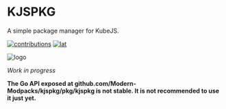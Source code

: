 # KJSPKG

A simple package manager for KubeJS.

[![contributions](https://github.com/Modern-Modpacks/kjspkg/assets/79367505/d2519e70-ce96-4bbc-b35b-af3e674bf421)](https://github.com/Modern-Modpacks/kjspkg#adding-your-own-package)
[![lat](https://img.shields.io/badge/approved%20by-lat-c374e4?style=for-the-badge&labelColor=480066)](https://github.com/user-attachments/assets/0df64919-6333-447e-9869-c270138941bd)

![logo](https://user-images.githubusercontent.com/79367505/227798123-5454e9b1-b39b-4c45-9e02-e18f2e807585.png)

_Work in progress_

**The Go API exposed at github.com/Modern-Modpacks/kjspkg/pkg/kjspkg is not stable. It is not recommended to use it just yet.**

<!-- ## Installation & Update

### Requirements

* [Python 3.8](https://www.python.org/) (or higher)
* Pip
* [Git](https://git-scm.com/)
* [Curl](https://curl.se/) (probably pre-installed)

### Linux

```sh
curl -s https://raw.githubusercontent.com/Modern-Modpacks/kjspkg/main/install.sh | sh
```

### Windows

Download [this bat file](https://raw.githubusercontent.com/Modern-Modpacks/kjspkg/main/install.bat) and run it

or use [WSL](https://learn.microsoft.com/en-us/windows/wsl/install)

## Usage

Installing packages:

```sh
kjspkg install [package] [package]
kjspkg install kjspkg:[package]
kjspkg install carbon:[package] # CarbonJS compatibility (https://github.com/carbon-kjs)
kjspkg install github:[author]/[package] # External packages
```

Removing packages:

```sh
kjspkg remove [package] [package]
```

Updating packages:

```sh
kjspkg update [package] [package]
```

More info in the help page:

```sh
kjspkg help
```

## Adding your own package

1. Create a repository containing your scripts and assets
2. [Don't forget to license your code](https://choosealicense.com/)
3. Add a file to your repo named `.kjspkg` and format it like this:

    ```json
    {
        "author": "<your_name>",
        "description": "<description>",

        "versions": [<Version key numbers (see the numbers in parentheses in the table below, or use this formula: "version title = 1.(version key + 10).whatever"). Can contain multiple numbers>],
        "modloaders": [<Modloaders ("fabric"/"forge", "fabric" will for quilt as well)>. Can contain multiple modloaders],
        "dependencies": [<Package names that your package depends on, blank if none. To depend on mods add "mod:" before the mod id>],
        "incompatibilities": [<Package names that your package is incompatible with, blank if none. Incompatible mods are also supported (use the same syntax)>]
    }
    ```

4. Fork this repo
5. Clone it
6. Add your package to `pkgs.json` file. Format it like this: `"your_package_id": "your_github_name/your_repo_name[$path/to/your/package/directory][@branch_name]",`
    * Things in [] are optional
    * Only specify the path if you have multiple packages in one repository. If you do, specify the path where the .kjspkg file is located at
    * Branch is `main` by default
7. Create a pull request
8. Wait for it to be accepted

### KJSPKG badges

[![kjspkg-available](https://github-production-user-asset-6210df.s3.amazonaws.com/79367505/250114674-fb848719-d52e-471b-a6cf-2c0ea6729f1c.svg)](https://kjspkglookup.modernmodpacks.site/#)

```md
[![kjspkg-available](https://github-production-user-asset-6210df.s3.amazonaws.com/79367505/250114674-fb848719-d52e-471b-a6cf-2c0ea6729f1c.svg)](https://kjspkglookup.modernmodpacks.site/#{packagename})
```

## Supported versions

![Version list](https://github.com/user-attachments/assets/5a3b8e3a-bd91-456e-8443-bbffa894a38f)

(Thanks tizu.dev on discord for the figma template)

Tested means that the version is confirmed to be working;

Not tested means that the version should work, but hasn't been tested. Feel free to test it yourself and let us know so we'll update the readme.

Full support means that we focus on that version;

Partial support means that the version is supported, but not as much as the fully supported ones;

No support means that the version works, but any issues that you have with it won't be fixed.

Borked means it doesn't work lmao. -->
